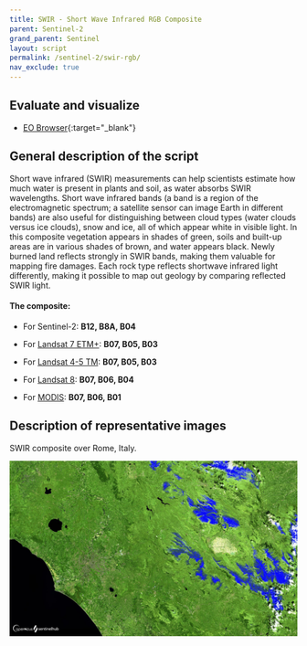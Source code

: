 ```yaml
---
title: SWIR - Short Wave Infrared RGB Composite
parent: Sentinel-2
grand_parent: Sentinel
layout: script
permalink: /sentinel-2/swir-rgb/
nav_exclude: true
---
```



## Evaluate and visualize   
 - [EO Browser](https://sentinelshare.page.link/uDnP){:target="_blank"} 

## General description of the script

Short wave infrared (SWIR) measurements can help scientists estimate how much water is present in plants and soil, as water absorbs SWIR wavelengths. Short wave infrared bands (a band is a region of the electromagnetic spectrum; a satellite sensor can image Earth in different bands) are also useful for distinguishing between cloud types (water clouds versus ice clouds), snow and ice, all of which appear white in visible light. In this composite vegetation appears in shades of green, soils and built-up areas are in various shades of brown, and water appears black. Newly burned land reflects strongly in SWIR bands, making them valuable for mapping fire damages. Each rock type reflects shortwave infrared light differently, making it possible to map out geology by comparing reflected SWIR light.

#### The composite:

- For Sentinel-2: **B12, B8A, B04**

- For [Landsat 7 ETM+](https://custom-scripts.sentinel-hub.com/landsat-7-etm/swir/): **B07, B05, B03**
- For [Landsat 4-5 TM](https://custom-scripts.sentinel-hub.com/landsat-4-5-tm/swir/): **B07, B05, B03**
- For [Landsat 8](https://custom-scripts.sentinel-hub.com/landsat-8/swir/): **B07, B06, B04**
- For [MODIS](https://custom-scripts.sentinel-hub.com/modis/swir/): **B07, B06, B01**

## Description of representative images

SWIR composite over Rome, Italy. 

![SWIR Rome](fig/fig1.png)




